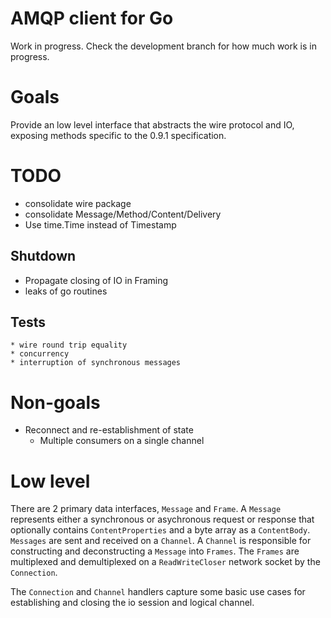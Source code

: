 # AMQP client for Go

Work in progress.  Check the development branch for how much work is in progress.

# Goals

Provide an low level interface that abstracts the wire protocol and IO,
exposing methods specific to the 0.9.1 specification.

# TODO

  * consolidate wire package
  * consolidate Message/Method/Content/Delivery
  * Use time.Time instead of Timestamp

## Shutdown
  * Propagate closing of IO in Framing
  * leaks of go routines

## Tests

	* wire round trip equality
	* concurrency
	* interruption of synchronous messages

# Non-goals

  * Reconnect and re-establishment of state
	* Multiple consumers on a single channel

# Low level

There are 2 primary data interfaces, `Message` and `Frame`.  A `Message` represents either a synchronous or asychronous request or response that optionally contains `ContentProperties` and a byte array as a `ContentBody`.  `Messages` are sent and received on a `Channel`. A `Channel` is responsible for constructing and deconstructing a `Message` into `Frames`.  The `Frames` are multiplexed and demultiplexed on a `ReadWriteCloser` network socket by the `Connection`.

The `Connection` and `Channel` handlers capture some basic use cases for establishing and closing the io session and logical channel.
